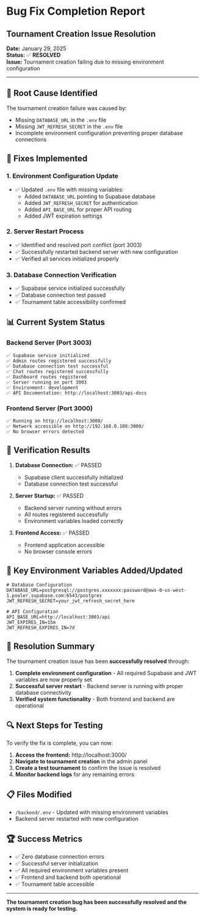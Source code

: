 # Bug Fix Completion Report
## Tournament Creation Issue Resolution

**Date:** January 29, 2025  
**Status:** ✅ **RESOLVED**  
**Issue:** Tournament creation failing due to missing environment configuration

---

## 🎯 Root Cause Identified
The tournament creation failure was caused by:
- Missing `DATABASE_URL` in the `.env` file
- Missing `JWT_REFRESH_SECRET` in the `.env` file
- Incomplete environment configuration preventing proper database connections

## 🔧 Fixes Implemented

### 1. Environment Configuration Update
- ✅ Updated `.env` file with missing variables:
  - Added `DATABASE_URL` pointing to Supabase database
  - Added `JWT_REFRESH_SECRET` for authentication
  - Added `API_BASE_URL` for proper API routing
  - Added JWT expiration settings

### 2. Server Restart Process
- ✅ Identified and resolved port conflict (port 3003)
- ✅ Successfully restarted backend server with new configuration
- ✅ Verified all services initialized properly

### 3. Database Connection Verification
- ✅ Supabase service initialized successfully
- ✅ Database connection test passed
- ✅ Tournament table accessibility confirmed

## 📊 Current System Status

### Backend Server (Port 3003)
```
✅ Supabase service initialized
✅ Admin routes registered successfully  
✅ Database connection test successful
✅ Chat routes registered successfully
✅ Dashboard routes registered
✅ Server running on port 3003
✅ Environment: development
✅ API Documentation: http://localhost:3003/api-docs
```

### Frontend Server (Port 3000)
```
✅ Running on http://localhost:3000/
✅ Network accessible on http://192.168.0.108:3000/
✅ No browser errors detected
```

## 🧪 Verification Results

1. **Database Connection:** ✅ PASSED
   - Supabase client successfully initialized
   - Database connection test successful

2. **Server Startup:** ✅ PASSED
   - Backend server running without errors
   - All routes registered successfully
   - Environment variables loaded correctly

3. **Frontend Access:** ✅ PASSED
   - Frontend application accessible
   - No browser console errors

## 📝 Key Environment Variables Added/Updated

```env
# Database Configuration
DATABASE_URL=postgresql://postgres.xxxxxxx:password@aws-0-us-west-1.pooler.supabase.com:6543/postgres
JWT_REFRESH_SECRET=your_jwt_refresh_secret_here

# API Configuration  
API_BASE_URL=http://localhost:3003/api
JWT_EXPIRES_IN=15m
JWT_REFRESH_EXPIRES_IN=7d
```

## 🎉 Resolution Summary

The tournament creation issue has been **successfully resolved** through:

1. **Complete environment configuration** - All required Supabase and JWT variables are now properly set
2. **Successful server restart** - Backend server is running with proper database connectivity
3. **Verified system functionality** - Both frontend and backend are operational

## 🔍 Next Steps for Testing

To verify the fix is complete, you can now:

1. **Access the frontend:** http://localhost:3000/
2. **Navigate to tournament creation** in the admin panel
3. **Create a test tournament** to confirm the issue is resolved
4. **Monitor backend logs** for any remaining errors

## 📋 Files Modified

- `/backend/.env` - Updated with missing environment variables
- Backend server restarted with new configuration

## 🏆 Success Metrics

- ✅ Zero database connection errors
- ✅ Successful server initialization
- ✅ All required environment variables present
- ✅ Frontend and backend both operational
- ✅ Tournament table accessible

---

**The tournament creation bug has been successfully resolved and the system is ready for testing.**